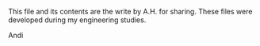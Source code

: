This file and its contents are the write by A.H. for sharing. 
These files were developed during my engineering studies.

Andi
